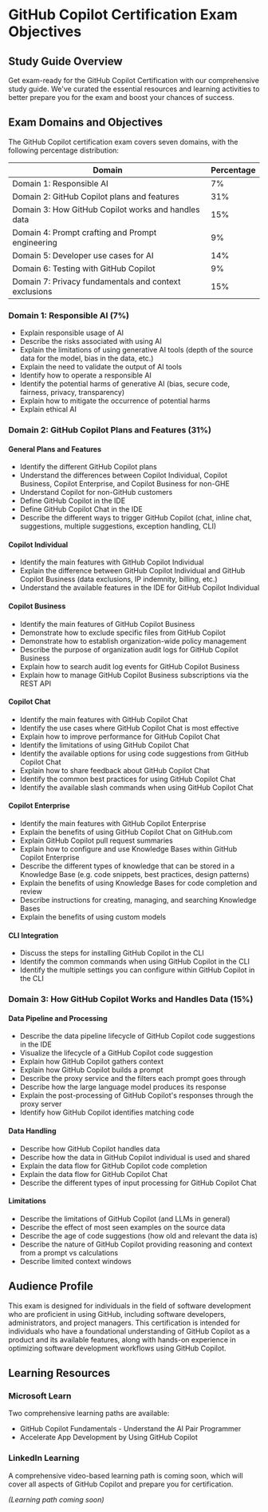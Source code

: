 # GitHub Copilot Certification Exam Objectives

## Study Guide Overview

Get exam-ready for the GitHub Copilot Certification with our comprehensive study guide. We've curated the essential resources and learning activities to better prepare you for the exam and boost your chances of success.

## Exam Domains and Objectives

The GitHub Copilot certification exam covers seven domains, with the following percentage distribution:

| Domain | Percentage |
|--------|------------|
| Domain 1: Responsible AI | 7% |
| Domain 2: GitHub Copilot plans and features | 31% |
| Domain 3: How GitHub Copilot works and handles data | 15% |
| Domain 4: Prompt crafting and Prompt engineering | 9% |
| Domain 5: Developer use cases for AI | 14% |
| Domain 6: Testing with GitHub Copilot | 9% |
| Domain 7: Privacy fundamentals and context exclusions | 15% |

### Domain 1: Responsible AI (7%)

- Explain responsible usage of AI
- Describe the risks associated with using AI
- Explain the limitations of using generative AI tools (depth of the source data for the model, bias in the data, etc.)
- Explain the need to validate the output of AI tools
- Identify how to operate a responsible AI
- Identify the potential harms of generative AI (bias, secure code, fairness, privacy, transparency)
- Explain how to mitigate the occurrence of potential harms
- Explain ethical AI

### Domain 2: GitHub Copilot Plans and Features (31%)

#### General Plans and Features
- Identify the different GitHub Copilot plans
- Understand the differences between Copilot Individual, Copilot Business, Copilot Enterprise, and Copilot Business for non-GHE
- Understand Copilot for non-GitHub customers
- Define GitHub Copilot in the IDE
- Define GitHub Copilot Chat in the IDE
- Describe the different ways to trigger GitHub Copilot (chat, inline chat, suggestions, multiple suggestions, exception handling, CLI)

#### Copilot Individual
- Identify the main features with GitHub Copilot Individual
- Explain the difference between GitHub Copilot Individual and GitHub Copilot Business (data exclusions, IP indemnity, billing, etc.)
- Understand the available features in the IDE for GitHub Copilot Individual

#### Copilot Business
- Identify the main features of GitHub Copilot Business
- Demonstrate how to exclude specific files from GitHub Copilot
- Demonstrate how to establish organization-wide policy management
- Describe the purpose of organization audit logs for GitHub Copilot Business
- Explain how to search audit log events for GitHub Copilot Business
- Explain how to manage GitHub Copilot Business subscriptions via the REST API

#### Copilot Chat
- Identify the main features with GitHub Copilot Chat
- Identify the use cases where GitHub Copilot Chat is most effective
- Explain how to improve performance for GitHub Copilot Chat
- Identify the limitations of using GitHub Copilot Chat
- Identify the available options for using code suggestions from GitHub Copilot Chat
- Explain how to share feedback about GitHub Copilot Chat
- Identify the common best practices for using GitHub Copilot Chat
- Identify the available slash commands when using GitHub Copilot Chat

#### Copilot Enterprise
- Identify the main features with GitHub Copilot Enterprise
- Explain the benefits of using GitHub Copilot Chat on GitHub.com
- Explain GitHub Copilot pull request summaries
- Explain how to configure and use Knowledge Bases within GitHub Copilot Enterprise
- Describe the different types of knowledge that can be stored in a Knowledge Base (e.g. code snippets, best practices, design patterns)
- Explain the benefits of using Knowledge Bases for code completion and review
- Describe instructions for creating, managing, and searching Knowledge Bases
- Explain the benefits of using custom models

#### CLI Integration
- Discuss the steps for installing GitHub Copilot in the CLI
- Identify the common commands when using GitHub Copilot in the CLI
- Identify the multiple settings you can configure within GitHub Copilot in the CLI

### Domain 3: How GitHub Copilot Works and Handles Data (15%)

#### Data Pipeline and Processing
- Describe the data pipeline lifecycle of GitHub Copilot code suggestions in the IDE
- Visualize the lifecycle of a GitHub Copilot code suggestion
- Explain how GitHub Copilot gathers context
- Explain how GitHub Copilot builds a prompt
- Describe the proxy service and the filters each prompt goes through
- Describe how the large language model produces its response
- Explain the post-processing of GitHub Copilot's responses through the proxy server
- Identify how GitHub Copilot identifies matching code

#### Data Handling
- Describe how GitHub Copilot handles data
- Describe how the data in GitHub Copilot individual is used and shared
- Explain the data flow for GitHub Copilot code completion
- Explain the data flow for GitHub Copilot Chat
- Describe the different types of input processing for GitHub Copilot Chat

#### Limitations
- Describe the limitations of GitHub Copilot (and LLMs in general)
- Describe the effect of most seen examples on the source data
- Describe the age of code suggestions (how old and relevant the data is)
- Describe the nature of GitHub Copilot providing reasoning and context from a prompt vs calculations
- Describe limited context windows

## Audience Profile

This exam is designed for individuals in the field of software development who are proficient in using GitHub, including software developers, administrators, and project managers. This certification is intended for individuals who have a foundational understanding of GitHub Copilot as a product and its available features, along with hands-on experience in optimizing software development workflows using GitHub Copilot.

## Learning Resources

### Microsoft Learn

Two comprehensive learning paths are available:
- GitHub Copilot Fundamentals - Understand the AI Pair Programmer
- Accelerate App Development by Using GitHub Copilot

### LinkedIn Learning

A comprehensive video-based learning path is coming soon, which will cover all aspects of GitHub Copilot and prepare you for certification.

*(Learning path coming soon)*

